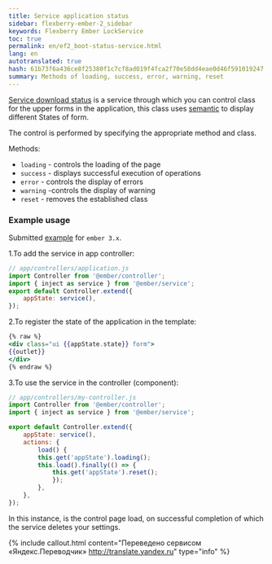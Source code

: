 ```yaml
---
title: Service application status
sidebar: flexberry-ember-2_sidebar
keywords: Flexberry Ember LockService
toc: true
permalink: en/ef2_boot-status-service.html
lang: en
autotranslated: true
hash: 61b73f6a436ce8f25380f1c7cf8ad019f4fca2f70e58dd4eae0d46f591019247
summary: Methods of loading, success, error, warning, reset
---
```


[Service download status](https://github.com/Flexberry/ember-flexberry/blob/master/addon/services/app-state.js) is a service through which you can control class for the upper forms in the application, this class uses [semantic](https://semantic-ui.com/collections/form.html) to display different States of form.

The control is performed by specifying the appropriate method and class.

Methods:

* `loading` - controls the loading of the page
* `success` - displays successful execution of operations
* `error` - controls the display of errors
* `warning` -controls the display of warning
* `reset` - removes the established class

### Example usage

Submitted [example](https://github.com/Flexberry/ember-flexberry/blob/master/addon/services/app-state.js#L8) for `ember 3.x`.

1.To add the service in app controller:

```javascript
// app/controllers/application.js 
import Controller from '@ember/controller';
import { inject as service } from '@ember/service';
export default Controller.extend({
    appState: service(),
});
```

2.To register the state of the application in the template:

```hbs
{% raw %}
<div class="ui {{appState.state}} form">
{{outlet}}
</div>
{% endraw %}
```

3.To use the service in the controller (component):

```javascript
// app/controllers/my-controller.js 
import Controller from '@ember/controller';
import { inject as service } from '@ember/service';

export default Controller.extend({
    appState: service(),
    actions: {
        load() {
        this.get('appState').loading();
        this.load().finally(() => {
            this.get('appState').reset();
            });
        },
    },
});
```

In this instance, is the control page load, on successful completion of which the service deletes your settings.



{% include callout.html content="Переведено сервисом «Яндекс.Переводчик» <http://translate.yandex.ru>" type="info" %}
